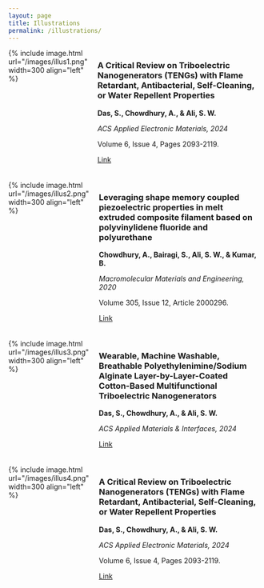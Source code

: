 ```yaml
---
layout: page
title: Illustrations
permalink: /illustrations/
---
```


<div style="display: flex; align-items: flex-start; margin-bottom: 20px;">
  {% include image.html url="/images/illus1.png" width=300 align="left" %}
  <div style="margin-left: 20px;">
    <h3>A Critical Review on Triboelectric Nanogenerators (TENGs) with Flame Retardant, Antibacterial, Self-Cleaning, or Water Repellent Properties</h3>
    <p><strong>Das, S., Chowdhury, A., & Ali, S. W.</strong></p>
    <p><em>ACS Applied Electronic Materials, 2024</em></p>
    <p>Volume 6, Issue 4, Pages 2093-2119.</p>
    <p><a href="https://pubs.acs.org/doi/full/10.1021/acsaelm.3c01386?casa_token=x0NyQco1b8MAAAAA:gyTokF3bIt349w311ZYKWFH1mTTvdku_tNxHH1ZBp-y_2whK9YyQfUtBPTflwDcoS7aD1NqK9JYQSJGWyQ">Link</a></p>
  </div>
</div>

<div style="display: flex; align-items: flex-start; margin-bottom: 20px;">
  {% include image.html url="/images/illus2.png" width=300 align="left" %}
  <div style="margin-left: 20px;">
    <h3>Leveraging shape memory coupled piezoelectric properties in melt extruded composite filament based on polyvinylidene fluoride and polyurethane</h3>
    <p><strong>Chowdhury, A., Bairagi, S., Ali, S. W., & Kumar, B.</strong></p>
    <p><em>Macromolecular Materials and Engineering, 2020</em></p>
    <p>Volume 305, Issue 12, Article 2000296.</p>
    <p><a href="https://onlinelibrary.wiley.com/doi/abs/10.1002/mame.202000296">Link</a></p>
  </div>
</div>

<div style="display: flex; align-items: flex-start; margin-bottom: 20px;">
  {% include image.html url="/images/illus3.png" width=300 align="left" %}
  <div style="margin-left: 20px;">
    <h3>Wearable, Machine Washable, Breathable Polyethylenimine/Sodium Alginate Layer-by-Layer-Coated Cotton-Based Multifunctional Triboelectric Nanogenerators</h3>
    <p><strong>Das, S., Chowdhury, A., & Ali, S. W.</strong></p>
    <p><em>ACS Applied Materials & Interfaces, 2024</em></p>
    <p><a href="https://pubs.acs.org/doi/full/10.1021/acsami.4c03778">Link</a></p>
  </div>
</div>

<div style="display: flex; align-items: flex-start; margin-bottom: 20px;">
  {% include image.html url="/images/illus4.png" width=300 align="left" %}
  <div style="margin-left: 20px;">
    <h3>A Critical Review on Triboelectric Nanogenerators (TENGs) with Flame Retardant, Antibacterial, Self-Cleaning, or Water Repellent Properties</h3>
    <p><strong>Das, S., Chowdhury, A., & Ali, S. W.</strong></p>
    <p><em>ACS Applied Electronic Materials, 2024</em></p>
    <p>Volume 6, Issue 4, Pages 2093-2119.</p>
    <p><a href="https://pubs.acs.org/doi/full/10.1021/acsaelm.3c01386?casa_token=x0NyQco1b8MAAAAA:gyTokF3bIt349w311ZYKWFH1mTTvdku_tNxHH1ZBp-y_2whK9YyQfUtBPTflwDcoS7aD1NqK9JYQSJGWyQ">Link</a></p>
  </div>
</div>